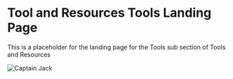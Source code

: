 # Tool and Resources Tools Landing Page
This is a placeholder for the landing page for the Tools sub section of Tools and Resources

![Captain Jack](https://media1.giphy.com/media/dH4eBrNQXB8S4/giphy.gif)